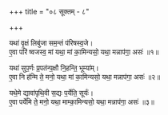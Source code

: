 +++
title = "०८ सूक्तम् - ८"

+++

यथा॑ वृ॒क्षं लिबु॑जा सम॒न्तं प॑रिषस्व॒जे।  
ए॒वा परि॑ ष्वजस्व॒ मां यथा॒ मां का॒मिन्यसो॒ यथा॒ मन्नाप॑गा॒ असः॑ ॥१॥

यथा॑ सुप॒र्णः प्र॒पत॑न्प॒क्षौ नि॒हन्ति॒ भूम्या॑म्।  
ए॒वा नि ह॑न्मि ते॒ मनो॒ यथा॒ मां का॒मिन्यसो॒ यथा॒ मन्नाप॑गा॒ असः॑ ॥२॥

यथे॒मे द्यावा॑पृथि॒वी स॒द्यः प॒र्येति॒ सूर्यः॑।  
ए॒वा पर्ये॑मि ते॒ मनो॒ यथा॒ माम्का॒मिन्यसो॒ यथा॒ मन्नाप॑गा॒ असः॑ ॥३॥
